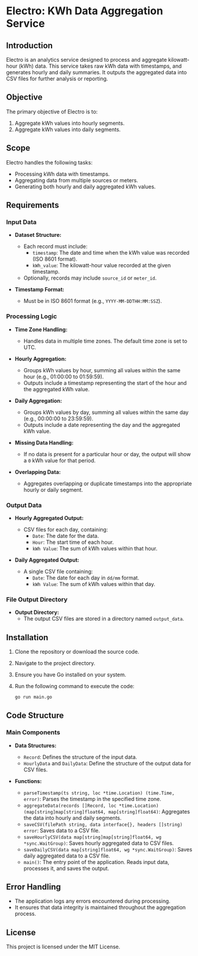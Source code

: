 # Electro: KWh Data Aggregation Service

## Introduction

Electro is an analytics service designed to process and aggregate kilowatt-hour (kWh) data. This service takes raw kWh data with timestamps, and generates hourly and daily summaries. It outputs the aggregated data into CSV files for further analysis or reporting.

## Objective

The primary objective of Electro is to:

1. Aggregate kWh values into hourly segments.
2. Aggregate kWh values into daily segments.

## Scope

Electro handles the following tasks:

- Processing kWh data with timestamps.
- Aggregating data from multiple sources or meters.
- Generating both hourly and daily aggregated kWh values.

## Requirements

### Input Data

- **Dataset Structure:**
  - Each record must include:
    - `timestamp`: The date and time when the kWh value was recorded (ISO 8601 format).
    - `kWh_value`: The kilowatt-hour value recorded at the given timestamp.
  - Optionally, records may include `source_id` or `meter_id`.

- **Timestamp Format:**
  - Must be in ISO 8601 format (e.g., `YYYY-MM-DDTHH:MM:SSZ`).

### Processing Logic

- **Time Zone Handling:**
  - Handles data in multiple time zones. The default time zone is set to UTC.

- **Hourly Aggregation:**
  - Groups kWh values by hour, summing all values within the same hour (e.g., 01:00:00 to 01:59:59).
  - Outputs include a timestamp representing the start of the hour and the aggregated kWh value.

- **Daily Aggregation:**
  - Groups kWh values by day, summing all values within the same day (e.g., 00:00:00 to 23:59:59).
  - Outputs include a date representing the day and the aggregated kWh value.

- **Missing Data Handling:**
  - If no data is present for a particular hour or day, the output will show a `0` kWh value for that period.

- **Overlapping Data:**
  - Aggregates overlapping or duplicate timestamps into the appropriate hourly or daily segment.

### Output Data

- **Hourly Aggregated Output:**
  - CSV files for each day, containing:
    - `Date`: The date for the data.
    - `Hour`: The start time of each hour.
    - `kWh Value`: The sum of kWh values within that hour.

- **Daily Aggregated Output:**
  - A single CSV file containing:
    - `Date`: The date for each day in `dd/mm` format.
    - `kWh Value`: The sum of kWh values within that day.

### File Output Directory

- **Output Directory:**
  - The output CSV files are stored in a directory named `output_data`.

## Installation

1. Clone the repository or download the source code.
2. Navigate to the project directory.
3. Ensure you have Go installed on your system.
4. Run the following command to execute the code:

   ```sh
   go run main.go
   ```

## Code Structure

### Main Components

- **Data Structures:**
  - `Record`: Defines the structure of the input data.
  - `HourlyData` and `DailyData`: Define the structure of the output data for CSV files.

- **Functions:**
  - `parseTimestamp(ts string, loc *time.Location) (time.Time, error)`: Parses the timestamp in the specified time zone.
  - `aggregateData(records []Record, loc *time.Location) (map[string]map[string]float64, map[string]float64)`: Aggregates the data into hourly and daily segments.
  - `saveCSV(filePath string, data interface{}, headers []string) error`: Saves data to a CSV file.
  - `saveHourlyCSV(data map[string]map[string]float64, wg *sync.WaitGroup)`: Saves hourly aggregated data to CSV files.
  - `saveDailyCSV(data map[string]float64, wg *sync.WaitGroup)`: Saves daily aggregated data to a CSV file.
  - `main()`: The entry point of the application. Reads input data, processes it, and saves the output.

## Error Handling

- The application logs any errors encountered during processing.
- It ensures that data integrity is maintained throughout the aggregation process.

## License

This project is licensed under the MIT License.